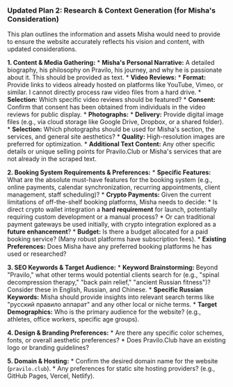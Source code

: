 ### **Updated Plan 2: Research & Context Generation (for Misha's Consideration)**

This plan outlines the information and assets Misha would need to provide to ensure the website accurately reflects his vision and content, with updated considerations.

**1. Content & Media Gathering:**
    *   **Misha's Personal Narrative:** A detailed biography, his philosophy on Pravilo, his journey, and why he is passionate about it. This should be provided as text.
    *   **Video Reviews:**
        *   **Format:** Provide links to videos already hosted on platforms like YouTube, Vimeo, or similar. I cannot directly process raw video files from a hard drive.
        *   **Selection:** Which specific video reviews should be featured?
        *   **Consent:** Confirm that consent has been obtained from individuals in the video reviews for public display.
    *   **Photographs:**
        *   **Delivery:** Provide digital image files (e.g., via cloud storage like Google Drive, Dropbox, or a shared folder).
        *   **Selection:** Which photographs should be used for Misha's section, the services, and general site aesthetics?
        *   **Quality:** High-resolution images are preferred for optimization.
    *   **Additional Text Content:** Any other specific details or unique selling points for Pravilo.Club or Misha's services that are not already in the scraped text.

**2. Booking System Requirements & Preferences:**
    *   **Specific Features:** What are the absolute must-have features for the booking system (e.g., online payments, calendar synchronization, recurring appointments, client management, staff scheduling)?
    *   **Crypto Payments:** Given the current limitations of off-the-shelf booking platforms, Misha needs to decide:
        *   Is direct crypto wallet integration a **hard requirement** for launch, potentially requiring custom development or a manual process?
        *   Or can traditional payment gateways be used initially, with crypto integration explored as a **future enhancement**?
    *   **Budget:** Is there a budget allocated for a paid booking service? (Many robust platforms have subscription fees).
    *   **Existing Preferences:** Does Misha have any preferred booking platforms he has used or researched?

**3. SEO Keywords & Target Audience:**
    *   **Keyword Brainstorming:** Beyond "Pravilo," what other terms would potential clients search for (e.g., "spinal decompression therapy," "back pain relief," "ancient Russian fitness")? Consider these in English, Russian, and Chinese.
    *   **Specific Russian Keywords:** Misha should provide insights into relevant search terms like "русский правило аппарат" and any other local or niche terms.
    *   **Target Demographics:** Who is the primary audience for the website? (e.g., athletes, office workers, specific age groups).

**4. Design & Branding Preferences:**
    *   Are there any specific color schemes, fonts, or overall aesthetic preferences?
    *   Does Pravilo.Club have an existing logo or branding guidelines?

**5. Domain & Hosting:**
    *   Confirm the desired domain name for the website (`pravilo.club`).
    *   Any preferences for static site hosting providers? (e.g., GitHub Pages, Vercel, Netlify).
